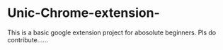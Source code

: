 # Unic-Chrome-extension-

This is a basic google extension project for abosolute beginners. Pls do contribute......
